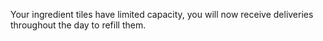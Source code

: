 Your ingredient tiles have limited capacity, you will now receive deliveries throughout the day to refill them.